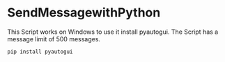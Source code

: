 # SendMessagewithPython

This Script works on Windows to use it install pyautogui.
The Script has a message limit of 500 messages. 

```
pip install pyautogui
```
